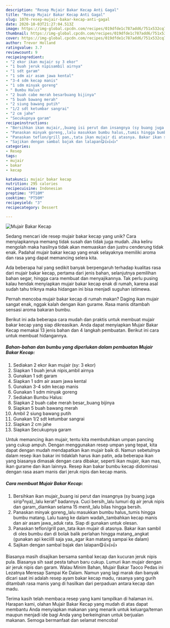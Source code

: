 ```yaml
---
description: "Resep Mujair Bakar Kecap Anti Gagal"
title: "Resep Mujair Bakar Kecap Anti Gagal"
slug: 1070-resep-mujair-bakar-kecap-anti-gagal
date: 2020-10-03T21:27:04.513Z
image: https://img-global.cpcdn.com/recipes/019dfde1c787add6/751x532cq70/mujair-bakar-kecap-foto-resep-utama.jpg
thumbnail: https://img-global.cpcdn.com/recipes/019dfde1c787add6/751x532cq70/mujair-bakar-kecap-foto-resep-utama.jpg
cover: https://img-global.cpcdn.com/recipes/019dfde1c787add6/751x532cq70/mujair-bakar-kecap-foto-resep-utama.jpg
author: Trevor Holland
ratingvalue: 3.7
reviewcount: 9
recipeingredient:
- "2 ekor ikan mujair sy 3 ekor"
- "1 buah jeruk nipisambil airnya"
- "1 sdt garam"
- "1 sdm air asam jawa kental"
- "3-4 sdm kecap manis"
- "1 sdm minyak goreng"
- " Bumbu Halus"
- "2 buah cabe merah besarbuang bijinya"
- "5 buah bawang merah"
- "2 siung bawang putih"
- "1/2 sdt ketumbar sangrai"
- "2 cm jahe"
- "Secukupnya garam"
recipeinstructions:
- "Bersihkan ikan mujair,,buang isi perut dan insangnya (sy buang juga sirip²nya),,lalu kerat² badannya. Cuci bersih,,lalu lumuri dg air jeruk nipis dan garam,,diamkan selama 15 menit,,lalu bilas hingga bersih."
- "Panaskan minyak goreng,,lalu masukkan bumbu halus,,tumis hingga bumbu matang. Lalu tuang ke dalam wadah,,tambahkan kecap manis dan air asam jawa,,aduk rata. Siap di gunakan untuk olesan."
- "Panaskan teflon/grill pan,,tata ikan mujair di atasnya. Bakar ikan sambil di oles bumbu dan di bolak balik perlahan hingga matang,,angkat (gunakan api keciilll saja yaa,,agar ikan matang sampai ke dalam)"
- "Sajikan dengan sambal bajak dan lalapan😋👍👍👍"
categories:
- Resep
tags:
- mujair
- bakar
- kecap

katakunci: mujair bakar kecap 
nutrition: 295 calories
recipecuisine: Indonesian
preptime: "PT10M"
cooktime: "PT50M"
recipeyield: "3"
recipecategory: Dessert

---
```



![Mujair Bakar Kecap](https://img-global.cpcdn.com/recipes/019dfde1c787add6/751x532cq70/mujair-bakar-kecap-foto-resep-utama.jpg)

Sedang mencari ide resep mujair bakar kecap yang unik? Cara menyiapkannya memang tidak susah dan tidak juga mudah. Jika keliru mengolah maka hasilnya tidak akan memuaskan dan justru cenderung tidak enak. Padahal mujair bakar kecap yang enak selayaknya memiliki aroma dan rasa yang dapat memancing selera kita.

Ada beberapa hal yang sedikit banyak berpengaruh terhadap kualitas rasa dari mujair bakar kecap, pertama dari jenis bahan, selanjutnya pemilihan bahan segar, hingga cara membuat dan menyajikannya. Tak perlu pusing kalau hendak menyiapkan mujair bakar kecap enak di rumah, karena asal sudah tahu triknya maka hidangan ini bisa menjadi suguhan istimewa.

Pernah mencoba mujair bakar kecap di rumah makan? Daging ikan mujair sangat enak, nggak kalah dengan ikan gurame. Rasa manis ditambah sensasi aroma bakaran bumbu.


Berikut ini ada beberapa cara mudah dan praktis untuk membuat mujair bakar kecap yang siap dikreasikan. Anda dapat menyiapkan Mujair Bakar Kecap memakai 13 jenis bahan dan 4 langkah pembuatan. Berikut ini cara untuk membuat hidangannya.

<!--inarticleads1-->

##### Bahan-bahan dan bumbu yang diperlukan dalam pembuatan Mujair Bakar Kecap:

1. Sediakan 2 ekor ikan mujair (sy: 3 ekor)
1. Siapkan 1 buah jeruk nipis,ambil airnya
1. Gunakan 1 sdt garam
1. Siapkan 1 sdm air asam jawa kental
1. Gunakan 3-4 sdm kecap manis
1. Gunakan 1 sdm minyak goreng
1. Sediakan  Bumbu Halus:
1. Siapkan 2 buah cabe merah besar,,buang bijinya
1. Siapkan 5 buah bawang merah
1. Ambil 2 siung bawang putih
1. Gunakan 1/2 sdt ketumbar sangrai
1. Siapkan 2 cm jahe
1. Siapkan Secukupnya garam


Untuk memancing ikan mujair, tentu kita membutuhkan umpan pancing yang cukup ampuh. Dengan menggunakan resep umpan yang tepat, kita dapat dengan mudah mendapatkan ikan mujair baik di. Namun sebetulnya dalam resep ikan bakar ini tidaklah harus ikan patin, ada beberapa ikan yang biasanya dimasak dengan cara dibakar, seperti ikan mujair, ikan mas, ikan gurame dan ikan lainnya. Resep ikan bakar bumbu kecap didominasi dengan rasa asam manis dari jeruk nipis dan kecap manis. 

<!--inarticleads2-->

##### Cara membuat Mujair Bakar Kecap:

1. Bersihkan ikan mujair,,buang isi perut dan insangnya (sy buang juga sirip²nya),,lalu kerat² badannya. Cuci bersih,,lalu lumuri dg air jeruk nipis dan garam,,diamkan selama 15 menit,,lalu bilas hingga bersih.
1. Panaskan minyak goreng,,lalu masukkan bumbu halus,,tumis hingga bumbu matang. Lalu tuang ke dalam wadah,,tambahkan kecap manis dan air asam jawa,,aduk rata. Siap di gunakan untuk olesan.
1. Panaskan teflon/grill pan,,tata ikan mujair di atasnya. Bakar ikan sambil di oles bumbu dan di bolak balik perlahan hingga matang,,angkat (gunakan api keciilll saja yaa,,agar ikan matang sampai ke dalam)
1. Sajikan dengan sambal bajak dan lalapan😋👍👍👍


Biasanya masih disajikan bersama sambal kecap dan kucuran jeruk nipis pula. Biasanya sih saat pesta tahun baru cukup. Lumuri ikan mujair dengan air jeruk nipis dan garam. Walau Minim Bahan, Mujair Bakar Taoco Pedas ini Lezatnya Meresap Sampai Ke Dalam. Namun yang lagi marak dan banyak dicari saat ini adalah resep ayam bakar kecap madu, rasanya yang gurih ditambah rasa manis yang di hasilkan dari perpaduan antara kecap dan madu. 

Terima kasih telah membaca resep yang kami tampilkan di halaman ini. Harapan kami, olahan Mujair Bakar Kecap yang mudah di atas dapat membantu Anda menyiapkan makanan yang menarik untuk keluarga/teman maupun menjadi ide bagi Anda yang berkeinginan untuk berjualan makanan. Semoga bermanfaat dan selamat mencoba!
